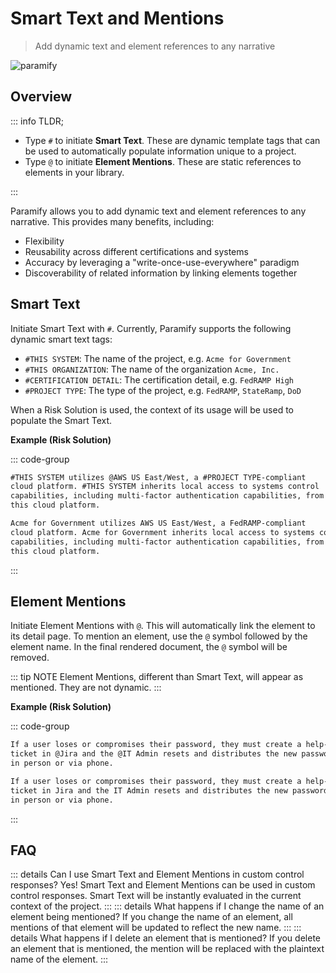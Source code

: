 # Smart Text and Mentions

> Add dynamic text and element references to any narrative

![paramify](/assets/hero-smart-text.png)

## Overview

::: info TLDR;

- Type `#` to initiate **Smart Text**. These are dynamic template tags that can be used to automatically populate information unique to a project.
- Type `@` to initiate **Element Mentions**. These are static references to elements in your library.

:::

Paramify allows you to add dynamic text and element references to any narrative. This provides many benefits, including:

- Flexibility
- Reusability across different certifications and systems
- Accuracy by leveraging a "write-once-use-everywhere" paradigm
- Discoverability of related information by linking elements together

## Smart Text

Initiate Smart Text with `#`. Currently, Paramify supports the following dynamic smart text tags:

- `#THIS SYSTEM`: The name of the project, e.g. `Acme for Government`
- `#THIS ORGANIZATION`: The name of the organization `Acme, Inc.`
- `#CERTIFICATION DETAIL`: The certification detail, e.g. `FedRAMP High`
- `#PROJECT TYPE`: The type of the project, e.g. `FedRAMP`, `StateRamp`, `DoD`

When a Risk Solution is used, the context of its usage will be used to populate the Smart Text.

**Example (Risk Solution)**

::: code-group

```txt [input]
#THIS SYSTEM utilizes @AWS US East/West, a #PROJECT TYPE-compliant
cloud platform. #THIS SYSTEM inherits local access to systems control
capabilities, including multi-factor authentication capabilities, from
this cloud platform.
```

```txt [output]
Acme for Government utilizes AWS US East/West, a FedRAMP-compliant
cloud platform. Acme for Government inherits local access to systems control
capabilities, including multi-factor authentication capabilities, from
this cloud platform.
```

:::

## Element Mentions

Initiate Element Mentions with `@`. This will automatically link the element to its detail page. To mention an element, use the `@` symbol followed by the element name. In the final rendered document, the `@` symbol will be removed.

::: tip NOTE
Element Mentions, different than Smart Text, will appear as mentioned. They are not dynamic.
:::

**Example (Risk Solution)**

::: code-group

```txt [input]
If a user loses or compromises their password, they must create a help-desk
ticket in @Jira and the @IT Admin resets and distributes the new password
in person or via phone.
```

```txt [output]
If a user loses or compromises their password, they must create a help-desk
ticket in Jira and the IT Admin resets and distributes the new password
in person or via phone.
```

:::

## FAQ

::: details Can I use Smart Text and Element Mentions in custom control responses?
Yes! Smart Text and Element Mentions can be used in custom control responses. Smart Text will be instantly evaluated in the current context of the project.
:::
::: details What happens if I change the name of an element being mentioned?
If you change the name of an element, all mentions of that element will be updated to reflect the new name.
:::
::: details What happens if I delete an element that is mentioned?
If you delete an element that is mentioned, the mention will be replaced with the plaintext name of the element.
:::
